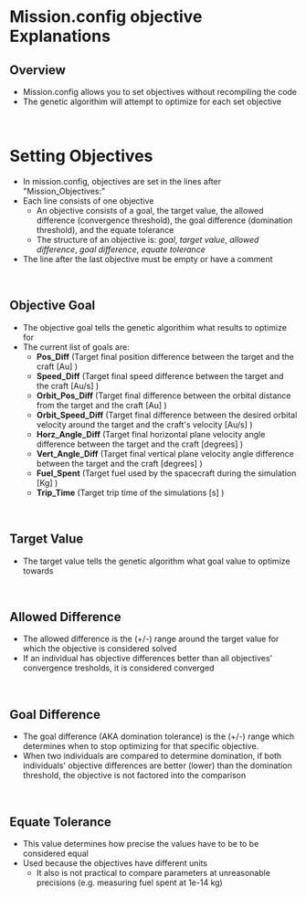 <h1>Mission.config objective Explanations</h1>

<h2>Overview</h2>

- Mission.config allows you to set objectives without recompiling the code
- The genetic algorithim will attempt to optimize for each set objective

<br>

# Setting Objectives

- In mission.config, objectives are set in the lines after "Mission_Objectives:"
- Each line consists of one objective
  - An objective consists of a goal, the target value, the allowed difference (convergence threshold), the goal difference (domination threshold), and the equate tolerance
  - The structure of an objective is: *goal*, *target value*, *allowed difference*, *goal difference*, *equate tolerance*
- The line after the last objective must be empty or have a comment

<br>


<h2>Objective Goal</h2>

- The objective goal tells the genetic algorithim what results to optimize for
- The current list of goals are:
  - <b>Pos_Diff</b> (Target final position difference between the target and the craft [Au] )
  - <b>Speed_Diff</b> (Target final speed difference between the target and the craft [Au/s] )
  - <b>Orbit_Pos_Diff</b> (Target final difference between the orbital distance from the target and the craft [Au] )
  - <b>Orbit_Speed_Diff</b> (Target final difference between the desired orbital velocity around the target and the craft's velocity [Au/s] )
  - <b>Horz_Angle_Diff</b> (Target final horizontal plane velocity angle difference between the target and the craft [degrees] )
  - <b>Vert_Angle_Diff</b> (Target final vertical plane velocity angle difference between the target and the craft [degrees] )
  - <b>Fuel_Spent</b> (Target fuel used by the spacecraft during the simulation [Kg] )
  - <b>Trip_Time</b> (Target trip time of the simulations [s] )

<br>

<h2>Target Value</h2>

- The target value tells the genetic algorithm what goal value to optimize towards

<br>

<h2>Allowed Difference</h2>

- The allowed difference is the (+/-) range around the target value for which the objective is considered solved
- If an individual has objective differences better than all objectives' convergence tresholds, it is considered converged


<br>

<h2>Goal Difference</h2>

- The goal difference (AKA domination tolerance) is the (+/-) range which determines when to stop optimizing for that specific objective.
- When two individuals are compared to determine domination, if both individuals' objective differences are better (lower) than the domination threshold, the objective is not factored into the comparison


<br>

<h2>Equate Tolerance</h2>

- This value determines how precise the values have to be to be considered equal
- Used because the objectives have different units
  - It also is not practical to compare parameters at unreasonable precisions (e.g. measuring fuel spent at 1e-14 kg)

<br>
</br>
